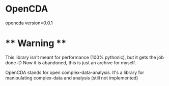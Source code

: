# OpenCDA
opencda version=0.0.1

# ** Warning **
This library isn't meant for performance (100% pythonic), but it gets the job done :D
Now it is abandoned, this is just an archive for myself.

OpenCDA stands for open complex-data-analysis.
It's a library for manipulating complex-data and analysis (still not implemented)
